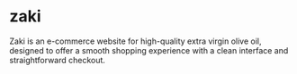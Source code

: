# zaki

Zaki is an e-commerce website for high-quality extra virgin olive oil, designed to offer a smooth shopping experience with a clean interface and straightforward checkout.
